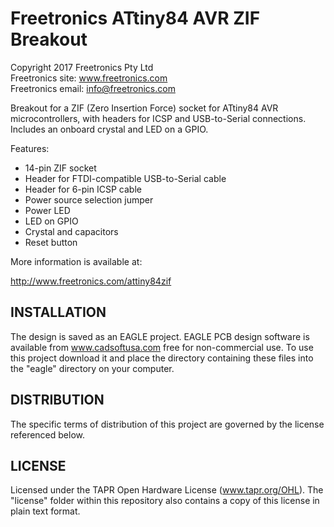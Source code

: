 Freetronics ATtiny84 AVR ZIF Breakout
===================================
Copyright 2017 Freetronics Pty Ltd  
Freetronics site:  www.freetronics.com  
Freetronics email: info@freetronics.com  

Breakout for a ZIF (Zero Insertion Force) socket for ATtiny84 AVR microcontrollers,
with headers for ICSP and USB-to-Serial connections. Includes an onboard
crystal and LED on a GPIO.

Features:

 * 14-pin ZIF socket
 * Header for FTDI-compatible USB-to-Serial cable
 * Header for 6-pin ICSP cable
 * Power source selection jumper
 * Power LED
 * LED on GPIO
 * Crystal and capacitors
 * Reset button

More information is available at:

  http://www.freetronics.com/attiny84zif


INSTALLATION
------------
The design is saved as an EAGLE project. EAGLE PCB design software is
available from www.cadsoftusa.com free for non-commercial use. To use
this project download it and place the directory containing these files
into the "eagle" directory on your computer.


DISTRIBUTION
------------
The specific terms of distribution of this project are governed by the
license referenced below.


LICENSE
-------
Licensed under the TAPR Open Hardware License (www.tapr.org/OHL).
The "license" folder within this repository also contains a copy of
this license in plain text format.
